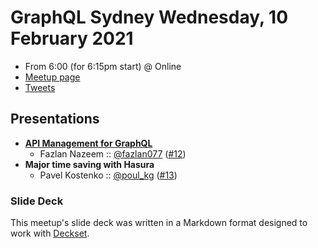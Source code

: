 # GraphQL Sydney Wednesday, 10 February 2021

- From 6:00 (for 6:15pm start) @ Online
- [Meetup page][]
- [Tweets][]

## Presentations

- **[API Management for GraphQL][]**
  - Fazlan Nazeem :: [@fazlan077][] ([#12][])
- **Major time saving with Hasura**
  - Pavel Kostenko :: [@poul_kg][] ([#13][])

### Slide Deck

This meetup's slide deck was written in a Markdown format designed to work with
[Deckset][].

[API Management for GraphQL]: https://www.slideshare.net/wso2.org/graphql-sydeny-api-management-for-graphql/
[#12]: https://github.com/graphqlsydney/graphqlsydney/issues/12
[@fazlan077]: https://twitter.com/fazlan077

[#13]: https://github.com/graphqlsydney/graphqlsydney/issues/13
[@poul_kg]: https://twitter.com/poul_kg

[Meetup page]: https://www.meetup.com/GraphQL-Sydney/events/275488256/
[Tweets]: https://twitter.com/search?f=tweets&q=graphqlsydney%20since%3A2021-01-10%20until%3A2021-01-12&src=typd
[Deckset]: https://www.decksetapp.com/
